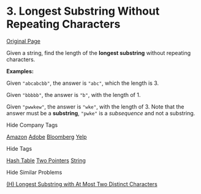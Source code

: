 # 3. Longest Substring Without Repeating Characters

[Original Page](https://leetcode.com/problems/longest-substring-without-repeating-characters/)

Given a string, find the length of the **longest substring** without repeating characters.

**Examples:**

Given `"abcabcbb"`, the answer is `"abc"`, which the length is 3.

Given `"bbbbb"`, the answer is `"b"`, with the length of 1.

Given `"pwwkew"`, the answer is `"wke"`, with the length of 3\. Note that the answer must be a **substring**, `"pwke"` is a _subsequence_ and not a substring.

<div>

<div id="company_tags" class="btn btn-xs btn-warning">Hide Company Tags</div>

<span class="hidebutton" style="display: inline;">[Amazon](/company/amazon/) [Adobe](/company/adobe/) [Bloomberg](/company/bloomberg/) [Yelp](/company/yelp/)</span></div>

<div>

<div id="tags" class="btn btn-xs btn-warning">Hide Tags</div>

<span class="hidebutton" style="display: inline;">[Hash Table](/tag/hash-table/) [Two Pointers](/tag/two-pointers/) [String](/tag/string/)</span></div>

<div>

<div id="similar" class="btn btn-xs btn-warning">Hide Similar Problems</div>

<span class="hidebutton" style="display: inline;">[(H) Longest Substring with At Most Two Distinct Characters](/problems/longest-substring-with-at-most-two-distinct-characters/)</span></div>